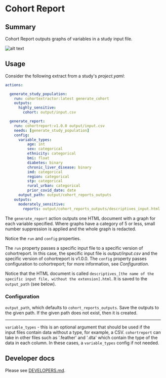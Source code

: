 # Cohort Report

## Summary

Cohort Report outputs graphs of variables in a study input file.

![alt text](https://user-images.githubusercontent.com/477263/135131698-615d25b7-ba1b-419b-92d7-58bb9aa828a7.png)

## Usage

Consider the following extract from a study's *project.yaml*:

```yaml
actions:

  generate_study_population:
    run: cohortextractor:latest generate_cohort
    outputs:
      highly_sensitive:
        cohort: output/input.csv

  generate_report:
    run: cohortreport:v1.0.0 output/input.csv
    needs: [generate_study_population]
    config:
      variable_types:
          age: int
          sex: categorical
          ethnicity: categorical
          bmi: float
          diabetes: binary
          chronic_liver_disease: binary
          imd: categorical
          region: categorical
          stp: categorical
          rural_urban: categorical
          prior_covid_date: date
      output_path: output/cohort_reports_outputs
    outputs:
      moderately_sensitive:
        reports: output/cohort_reports_outputs/descriptives_input.html
```

The `generate_report` action outputs one HTML document with a graph for each variable specified.
Where graphs have a category of 5 or less, small number suppression is applied and the
whole graph is redacted.

Notice the `run` and `config` properties.

The `run` property passes a specific input file to a specific version of cohortreport.
In this case, the specific input file is *output/input.csv* and the specific version of cohortreport is v1.0.0.
The `config` property passes configuration to cohortreport; for more information, see *Configuration*.

Notice that the HTML document is called `descriptives_[the name of the specific input file, without the extension].html`.
It is saved to the `output_path` (see below).

### Configuration

`output_path`, which defaults to `cohort_reports_outputs`.
Save the outputs to the given path.
If the given path does not exist, then it is created.

---

`variable_types` - this is an optional argument that should be used if the input files
contain data without a type, for example, a CSV. `cohortreport` can take in other files
such as '.feather' and '.dta' which contain the type of the data in each column. In these
cases, a `variable_types` config if not needed.

## Developer docs

Please see [DEVELOPERS.md](DEVELOPERS.md).
